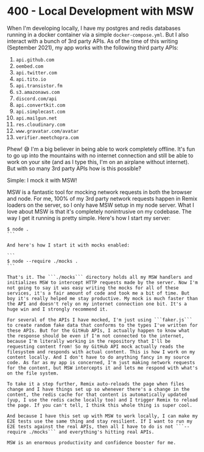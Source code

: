 # 400 - Local Development with MSW

When I'm developing locally, I have my postgres and redis databases running in a docker container via a simple ```docker-compose.yml```. But I also interact with a bunch of 3rd party APIs. As of the time of this writing (September 2021), my app works with the following third party APIs:

1. ```api.github.com```
2. ```oembed.com```
3. ```api.twitter.com```
4. ```api.tito.io```
5. ```api.transistor.fm```
6. ```s3.amazonaws.com```
7. ```discord.com/api```
8. ```api.convertkit.com```
9. ```api.simplecast.com```
10. ```api.mailgun.net```
11. ```res.cloudinary.com```
12. ```www.gravatar.com/avatar```
13. ```verifier.meetchopra.com```

Phew! 😅 I'm a big believer in being able to work completely offline. It's fun to go up into the mountains with no internet connection and still be able to work on your site (and as I type this, I'm on an airplane without internet). But with so many 3rd party APIs how is this possible?

Simple: I mock it with MSW!

MSW is a fantastic tool for mocking network requests in both the browser and node. For me, 100% of my 3rd party network requests happen in Remix loaders on the server, so I only have MSW setup in my node server. What I love about MSW is that it's completely nonintrusive on my codebase. The way I get it running is pretty simple. Here's how I start my server:

````
$ node .
```

And here's how I start it with mocks enabled:

```
$ node --require ./mocks .
```

That's it. The ```./mocks``` directory holds all my MSW handlers and initializes MSW to intercept HTTP requests made by the server. Now I'm not going to say it was easy writing the mocks for all of these services, it's a fair amount of code and took me a bit of time. But boy it's really helped me stay productive. My mock is much faster than the API and doesn't rely on my internet connection one bit. It's a huge win and I strongly recommend it.

For several of the APIs I have mocked, I'm just using ```faker.js``` to create random fake data that conforms to the types I've written for these APIs. But for the GitHub APIs, I actually happen to know what the response should be even if I'm not connected to the internet, because I'm literally working in the repository that I'll be requesting content from! So my GitHub API mock actually reads the filesystem and responds with actual content. This is how I work on my content locally. And I don't have to do anything fancy in my source code. As far as my app is concerned, I'm just making network requests for the content, but MSW intercepts it and lets me respond with what's on the file system.

To take it a step further, Remix auto-reloads the page when files change and I have things set up so whenever there's a change in the content, the redis cache for that content is automatically updated (yup, I use the redis cache locally too) and I trigger Remix to reload the page. If you can't tell, I think this whole thing is super cool.

And because I have this set up with MSW to work locally, I can make my E2E tests use the same thing and stay resilient. If I want to run my E2E tests against the real APIs, then all I have to do is not ```--require ./mocks``` and everything's hitting real APIs.

MSW is an enormous productivity and confidence booster for me.
